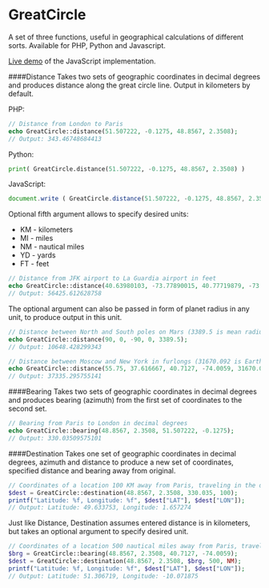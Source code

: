 GreatCircle
===========
A set of three functions, useful in geographical calculations of different sorts. Available for PHP, Python and Javascript.

[Live demo](http://mw.gg/gc/) of the JavaScript implementation.

####Distance
Takes two sets of geographic coordinates in decimal degrees and produces distance along the great circle line. Output in kilometers by default.

PHP:
```php
// Distance from London to Paris
echo GreatCircle::distance(51.507222, -0.1275, 48.8567, 2.3508);
// Output: 343.46748684413
```
Python:
```python
print( GreatCircle.distance(51.507222, -0.1275, 48.8567, 2.3508) )
```
JavaScript:
```javascript
document.write ( GreatCircle.distance(51.507222, -0.1275, 48.8567, 2.3508) );
```
Optional fifth argument allows to specify desired units:
* KM - kilometers
* MI - miles
* NM - nautical miles
* YD - yards
* FT - feet

```php
// Distance from JFK airport to La Guardia airport in feet
echo GreatCircle::distance(40.63980103, -73.77890015, 40.77719879, -73.87259674, FT);
// Output: 56425.612628758
```
The optional argument can also be passed in form of planet radius in any unit, to produce output in this unit.
```php
// Distance between North and South poles on Mars (3389.5 is mean radius of Mars in kilometers)
echo GreatCircle::distance(90, 0, -90, 0, 3389.5);
// Output: 10648.428299343
```
```php
// Distance between Moscow and New York in furlongs (31670.092 is Earth radius in furlongs)
echo GreatCircle::distance(55.75, 37.616667, 40.7127, -74.0059, 31670.092);
// Output: 37335.295755141
```
####Bearing
Takes two sets of geographic coordinates in decimal degrees and produces bearing (azimuth) from the first set of coordinates to the second set.
```php
// Bearing from Paris to London in decimal degrees
echo GreatCircle::bearing(48.8567, 2.3508, 51.507222, -0.1275);
// Output: 330.03509575101
```
####Destination
Takes one set of geographic coordinates in decimal degrees, azimuth and distance to produce a new set of coordinates, specified distance and bearing away from original.
```php
// Coordinates of a location 100 KM away from Paris, traveling in the direction of London
$dest = GreatCircle::destination(48.8567, 2.3508, 330.035, 100);
printf("Latitude: %f, Longitude: %f", $dest["LAT"], $dest["LON"]);
// Output: Latitude: 49.633753, Longitude: 1.657274
```
Just like Distance, Destination assumes entered distance is in kilometers, but takes an optional argument to specify desired unit.
```php
// Coordinates of a location 500 nautical miles away from Paris, traveling in the direction of New York
$brg = GreatCircle::bearing(48.8567, 2.3508, 40.7127, -74.0059);
$dest = GreatCircle::destination(48.8567, 2.3508, $brg, 500, NM);
printf("Latitude: %f, Longitude: %f", $dest["LAT"], $dest["LON"]);
// Output: Latitude: 51.306719, Longitude: -10.071875
```
